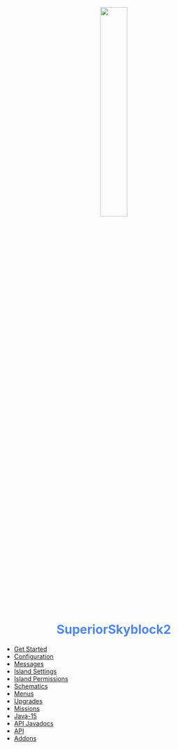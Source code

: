 <center>
  <a style="color: black; text-decoration: none;" href="/#/superiorskyblock/">
    <img src="./images/superiorskyblock-icon.png" width=35%>
    <h1 style="color: #4e87ee;">SuperiorSkyblock2</h1>
  </a>
</center>

* [Get Started](superiorskyblock/)
* [Configuration](superiorskyblock/configuration/)
* [Messages](superiorskyblock/messages/)
* [Island Settings](superiorskyblock/island-settings/)
* [Island Permissions](superiorskyblock/island-permissions/)
* [Schematics](superiorskyblock/schematics/)
* [Menus](superiorskyblock/menus/)
* [Upgrades](superiorskyblock/upgrades/)
* [Missions](superiorskyblock/missions/)
* [Java-15](superiorskyblock/java-15/)
* [API Javadocs](https://bg-software.com/superiorskyblock/api/)
* [API](superiorskyblock/api/)
* [Addons](superiorskyblock/addons/)